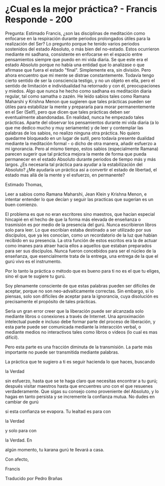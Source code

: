 # ¿Cual es la mejor práctica? - Francis Responde - 200

Pregunta: Estimado Francis, ¿son las disciplinas de meditación como enfocarse en la respiración durante periodos prolongados útiles para la realización del Ser? Lo pregunto porque he tenido varios periodos sostenidos del estado Absoluto, o más bien del no-estado. Estos ocurrieron mediante mi sadhana, consistente en enfocarse en el espacio entre pensamientos siempre que puedo en mi vida diaria. Se que este era el estado Absoluto porque no había una entidad que lo analizase o que afirmase que fuera el estado "final". Simplemente era, sin división. Pero ahora encuentro que mi mente se distrae constantemente. Todavía tengo cierto sentido de ser la consciencia testigo, y no un objeto en ella, pero el sentido de limitación e individualidad ha retornado y con él, preocupaciones y miedos. Algo que nunca he hecho como sadhana es meditación diaria regular, tal como samatha o zazén. He leído sabios tales como Ramana Maharshi y Krishna Menon que sugieren que tales prácticas pueden ser útiles para estabilizar la mente y prepararla para morar permanentemente en el Ser (Self), pero que dicen que tales prácticas deben ser eventualmente abandonadas. En realidad, nunca he empezado tales prácticas. Aparte del observar los pensamientos durante mi vida diaria (a lo que me dedico mucho y muy seriamente) y de leer y contemplar las palabras de los sabios, no realizo ninguna otra práctica. No quiero quedarme bloqueado en un lugar de sutil, pero todavía presente dualidad mediante la meditación formal - o dicho de otra manera, añadir esfuerzo a mi ignorancia. Pero al mismo tiempo, estos sabios (especialmente Ramana) parecen sugerir que tal práctica mejora la mente de forma que pueda permanecer en el estado Absoluto durante periodos de tiempo más y más largos. ¿Es necesaria tal práctica para ayudar a la estabilización del Absoluto? ¿Me ayudaría un práctica así a convertir el estado de libertad, el estado mas allá de la mente y el esfuerzo, en permanente?

Estimado Thomas,

Leer a sabios como Ramana Maharshi, Jean Klein y Krishna Menon, e intentar entender lo que decían y seguir las practicas que sugerían es un buen comienzo. 

El problema es que no eran escritores sino maestros, que hacían especial hincapié en el hecho de que la forma más elevada de enseñanza o trasmisión es por medio de la presencia del gurú. Nunca escribieron libros solo para leer. Lo que escribían estaba destinado a ser utilizado por sus discípulos, que ya les conocían, como un recordatorio de la luz que habían recibido en su presencia. La otra función de estos escritos era la de actuar como imanes para atraer hacia ellos a aquellos que estaban preparados para ser sus discípulos. Nunca fueron concebidos para ser el núcleo de la enseñanza, que esencialmente trata de la entrega, una entrega de la que el gurú vivo es el instrumento.

Por lo tanto la práctica o método que es bueno para ti no es el que tu eliges, sino el que te sugiere tu gurú.

Soy plenamente consciente de que estas palabras pueden ser difíciles de aceptar, porque no son neo-advaiticamente correctas. Sin embargo, si lo piensas, solo son difíciles de aceptar para la ignorancia, cuya disolución es precisamente el propósito de tales prácticas.

Seria un gran error creer que la liberación puede ser alcanzada solo mediante libros o conexiones a través de Internet. Una aproximación intelectual puede e incluso debe formar parte del proceso de liberación, y esta parte puede ser comunicada mediante la interacción verbal, o mediante medios no interactivos tales como libros o videos (lo cual es mas difícil).

Pero esta parte es una fracción diminuta de la transmisión. La parte más importante no puede ser transmitida mediante palabras.

La práctica que te sugiero a ti es seguir hacienda lo que haces, buscando 

la Verdad

 sin esfuerzo, hasta que se te haga claro que necesitas encontrar a tu gurú; después visitar maestros hasta que encuentres uno con el que resuenes verdaderamente. Que sigas su consejo como proveniente del Absoluto, y lo hagas en tanto persista y se incremente la confianza mutua. No dudes en cambiar de gurú

si esta confianza se evapora. Tu lealtad es para con 

la Verdad

 y solo para con 

la Verdad. En

 algún momento, tu karana gurú te llevará a casa.

Con afecto,

Francis

Traducido por Pedro Brañas

